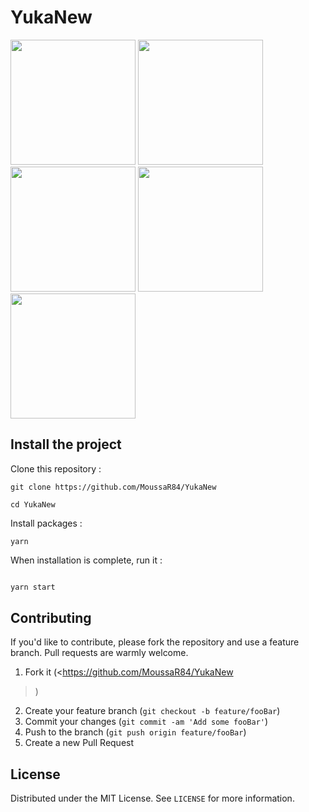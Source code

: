 # YukaNew
<img src="assets/imagesReadMe/img1.png" width="200">
  <img src="assets/imagesReadMe/img2.png" width="200">
    <img src="assets/imagesReadMe/img3.png" width="200">
      <img src="assets/imagesReadMe/img4.png" width="200">
        <img src="assets/imagesReadMe/img5.png" width="200">


## Install the project

Clone this repository :

```
git clone https://github.com/MoussaR84/YukaNew

cd YukaNew

```

Install packages :

```
yarn
```

When installation is complete, run it :

```bash

yarn start
```

## Contributing

If you'd like to contribute, please fork the repository and use a feature branch. Pull requests are warmly welcome.

1. Fork it (<https://github.com/MoussaR84/YukaNew
>)
2. Create your feature branch (`git checkout -b feature/fooBar`)
3. Commit your changes (`git commit -am 'Add some fooBar'`)
4. Push to the branch (`git push origin feature/fooBar`)
5. Create a new Pull Request

## License

Distributed under the MIT License. See `LICENSE` for more information.

